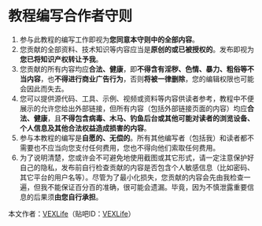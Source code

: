 # 教程编写合作者守则

1. 参与此教程的编写工作即视为**您同意本守则中的全部内容**。
2. 您贡献的全部资料、技术知识等内容应当是**原创的或已被授权的**。发布即视为**您已将知识产权转让予我**。
3. 您贡献的所有内容均应**合法、健康**，即**不得含有淫秽、色情、暴力、粗俗等不当内容**，也**不得进行商业广告行为**，否则**将被一律删除**，您的编辑权限也可能会因此而失去。
4. 您可以提供源代码、工具、示例、视频或资料等内容供读者参考，教程中不便展示的允许您给出外部链接，但所有内容（包括外部链接页面的内容）均应**合法、健康**，且**不得包含病毒、木马、钓鱼后台或其他可能对读者的浏览设备、个人信息及其他合法权益造成损害的内容**。
5. 参与本教程的编写是**自愿的、无偿的**。所有其他编写者（包括我）和读者都不需要也不应当向您支付任何费用，您也不得向他们索取任何费用。
6. 为了说明清楚，您或许会不可避免地使用截图或其它形式，请一定注意保护好自己的隐私，发布前自行检查贡献的内容是否包含个人敏感信息（比如密码、其它平台的用户名等）。尽管为了最小化损失，您贡献的内容会先由我检查一遍，但我不能保证百分百的准确，很可能会遗漏。毕竟，因为不慎泄露重要信息的后果须**由您自行承担**。

本文作者：[VEXLife](https://github.com/VEXLife)（贴吧ID：[VEXLife](https://tieba.baidu.com/home/main?un=VEXlife)）
